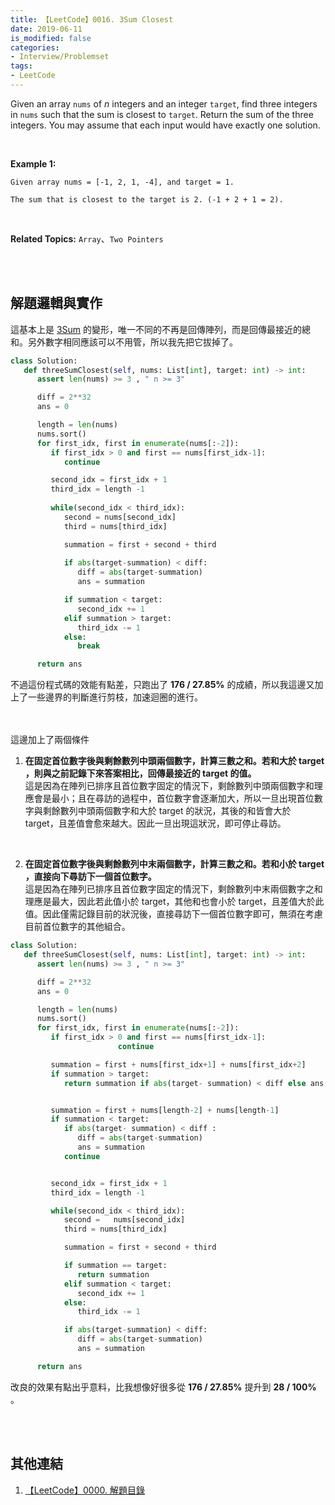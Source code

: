 ```yaml
---
title: 【LeetCode】0016. 3Sum Closest
date: 2019-06-11
is_modified: false
categories:
- Interview/Problemset
tags:
- LeetCode
--- 
```


Given an array `nums` of _n_ integers and an integer `target`, find three integers in `nums` such that the sum is closest to `target`. Return the sum of the three integers. You may assume that each input would have exactly one solution.

<!--more-->
<br>

**Example 1:**
```
Given array nums = [-1, 2, 1, -4], and target = 1.

The sum that is closest to the target is 2. (-1 + 2 + 1 = 2).
```

<br>

**Related Topics:** `Array`、`Two Pointers`

<br><br>

## 解題邏輯與實作
這基本上是 [3Sum](/LeetCode-0015-3Sum/) 的變形，唯一不同的不再是回傳陣列，而是回傳最接近的總和。另外數字相同應該可以不用管，所以我先把它拔掉了。

```python
class Solution:
   def threeSumClosest(self, nums: List[int], target: int) -> int:
      assert len(nums) >= 3 , " n >= 3"

      diff = 2**32
      ans = 0

      length = len(nums)
      nums.sort()
      for first_idx, first in enumerate(nums[:-2]):
         if first_idx > 0 and first == nums[first_idx-1]:
            continue

         second_idx = first_idx + 1
         third_idx = length -1	
         
         while(second_idx < third_idx): 
            second = nums[second_idx] 
            third = nums[third_idx]

            summation = first + second + third   
            
            if abs(target-summation) < diff:
               diff = abs(target-summation)
               ans = summation

            if summation < target:
               second_idx += 1
            elif summation > target:
               third_idx -= 1
            else:
               break

      return ans
```

不過這份程式碼的效能有點差，只跑出了 **176 / 27.85%**  的成績，所以我這邊又加上了一些邊界的判斷進行剪枝，加速迴圈的進行。

<br><br> 
這邊加上了兩個條件
1. **在固定首位數字後與剩餘數列中頭兩個數字，計算三數之和。若和大於 target ，則與之前記錄下來答案相比，回傳最接近的 target 的值。**  
這是因為在陣列已排序且首位數字固定的情況下，剩餘數列中頭兩個數字和理應會是最小；且在尋訪的過程中，首位數字會逐漸加大，所以一旦出現首位數字與剩餘數列中頭兩個數字和大於 target 的狀況，其後的和皆會大於 target，且差值會愈來越大。因此一旦出現這狀況，即可停止尋訪。
<br>

2.  **在固定首位數字後與剩餘數列中末兩個數字，計算三數之和。若和小於 target ，直接向下尋訪下一個首位數字。**  
這是因為在陣列已排序且首位數字固定的情況下，剩餘數列中末兩個數字之和理應是最大，因此若此值小於 target，其他和也會小於 target，且差值大於此值。因此僅需記錄目前的狀況後，直接尋訪下一個首位數字即可，無須在考慮目前首位數字的其他組合。


```python
class Solution:
   def threeSumClosest(self, nums: List[int], target: int) -> int:
      assert len(nums) >= 3 , " n >= 3"

      diff = 2**32
      ans = 0

      length = len(nums)
      nums.sort()
      for first_idx, first in enumerate(nums[:-2]):
         if first_idx > 0 and first == nums[first_idx-1]:
                        continue

         summation = first + nums[first_idx+1] + nums[first_idx+2] 
         if summation > target:
            return summation if abs(target- summation) < diff else ans


         summation = first + nums[length-2] + nums[length-1] 
         if summation < target:
            if abs(target- summation) < diff :
               diff = abs(target-summation)
               ans = summation
            continue


         second_idx = first_idx + 1
         third_idx = length -1	

         while(second_idx < third_idx): 
            second =   nums[second_idx] 
            third = nums[third_idx]

            summation = first + second + third   

            if summation == target:
               return summation
            elif summation < target:
               second_idx += 1
            else:
               third_idx -= 1

            if abs(target-summation) < diff:
               diff = abs(target-summation)
               ans = summation

      return ans
```
改良的效果有點出乎意料，比我想像好很多從  **176 / 27.85%**   提升到  **28 / 100%**  。


<br><br>

## 其他連結
1. [【LeetCode】0000. 解題目錄](/LeetCode-0000-Contents/)